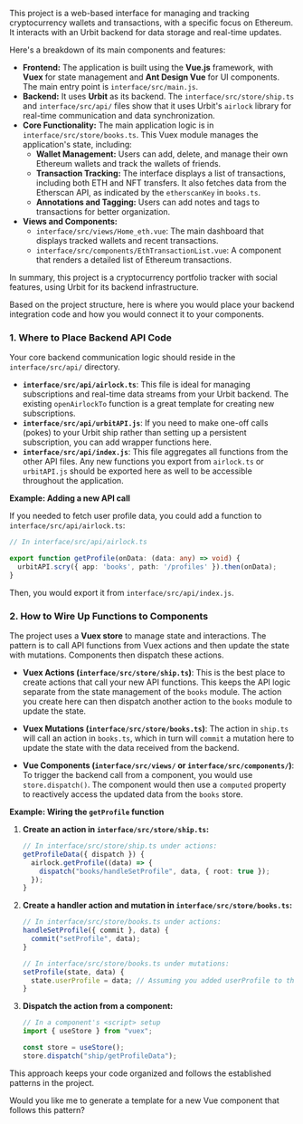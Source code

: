 This project is a web-based interface for managing and tracking cryptocurrency wallets and transactions, with a specific focus on Ethereum. It interacts with an Urbit backend for data storage and real-time updates.

Here's a breakdown of its main components and features:

*   **Frontend:** The application is built using the **Vue.js** framework, with **Vuex** for state management and **Ant Design Vue** for UI components. The main entry point is `interface/src/main.js`.
*   **Backend:** It uses **Urbit** as its backend. The `interface/src/store/ship.ts` and `interface/src/api/` files show that it uses Urbit's `airlock` library for real-time communication and data synchronization.
*   **Core Functionality:** The main application logic is in `interface/src/store/books.ts`. This Vuex module manages the application's state, including:
    *   **Wallet Management:** Users can add, delete, and manage their own Ethereum wallets and track the wallets of friends.
    *   **Transaction Tracking:** The interface displays a list of transactions, including both ETH and NFT transfers. It also fetches data from the Etherscan API, as indicated by the `etherscanKey` in `books.ts`.
    *   **Annotations and Tagging:** Users can add notes and tags to transactions for better organization.
*   **Views and Components:**
    *   `interface/src/views/Home_eth.vue`: The main dashboard that displays tracked wallets and recent transactions.
    *   `interface/src/components/EthTransactionList.vue`: A component that renders a detailed list of Ethereum transactions.

In summary, this project is a cryptocurrency portfolio tracker with social features, using Urbit for its backend infrastructure.

Based on the project structure, here is where you would place your backend integration code and how you would connect it to your components.

### 1. Where to Place Backend API Code

Your core backend communication logic should reside in the `interface/src/api/` directory.

*   **`interface/src/api/airlock.ts`**: This file is ideal for managing subscriptions and real-time data streams from your Urbit backend. The existing `openAirlockTo` function is a great template for creating new subscriptions.
*   **`interface/src/api/urbitAPI.js`**: If you need to make one-off calls (pokes) to your Urbit ship rather than setting up a persistent subscription, you can add wrapper functions here.
*   **`interface/src/api/index.js`**: This file aggregates all functions from the other API files. Any new functions you export from `airlock.ts` or `urbitAPI.js` should be exported here as well to be accessible throughout the application.

**Example: Adding a new API call**

If you needed to fetch user profile data, you could add a function to `interface/src/api/airlock.ts`:

```typescript
// In interface/src/api/airlock.ts

export function getProfile(onData: (data: any) => void) {
  urbitAPI.scry({ app: 'books', path: '/profiles' }).then(onData);
}
```

Then, you would export it from `interface/src/api/index.js`.

### 2. How to Wire Up Functions to Components

The project uses a **Vuex store** to manage state and interactions. The pattern is to call API functions from Vuex actions and then update the state with mutations. Components then dispatch these actions.

*   **Vuex Actions (`interface/src/store/ship.ts`)**: This is the best place to create actions that call your new API functions. This keeps the API logic separate from the state management of the `books` module. The action you create here can then dispatch another action to the `books` module to update the state.

*   **Vuex Mutations (`interface/src/store/books.ts`)**: The action in `ship.ts` will call an action in `books.ts`, which in turn will `commit` a mutation here to update the state with the data received from the backend.

*   **Vue Components (`interface/src/views/` or `interface/src/components/`)**: To trigger the backend call from a component, you would use `store.dispatch()`. The component would then use a `computed` property to reactively access the updated data from the `books` store.

**Example: Wiring the `getProfile` function**

1.  **Create an action in `interface/src/store/ship.ts`:**

    ```typescript
    // In interface/src/store/ship.ts under actions:
    getProfileData({ dispatch }) {
      airlock.getProfile((data) => {
        dispatch("books/handleSetProfile", data, { root: true });
      });
    }
    ```

2.  **Create a handler action and mutation in `interface/src/store/books.ts`:**

    ```typescript
    // In interface/src/store/books.ts under actions:
    handleSetProfile({ commit }, data) {
      commit("setProfile", data);
    }

    // In interface/src/store/books.ts under mutations:
    setProfile(state, data) {
      state.userProfile = data; // Assuming you added userProfile to the state
    }
    ```

3.  **Dispatch the action from a component:**

    ```typescript
    // In a component's <script> setup
    import { useStore } from "vuex";

    const store = useStore();
    store.dispatch("ship/getProfileData");
    ```

This approach keeps your code organized and follows the established patterns in the project.

Would you like me to generate a template for a new Vue component that follows this pattern?
